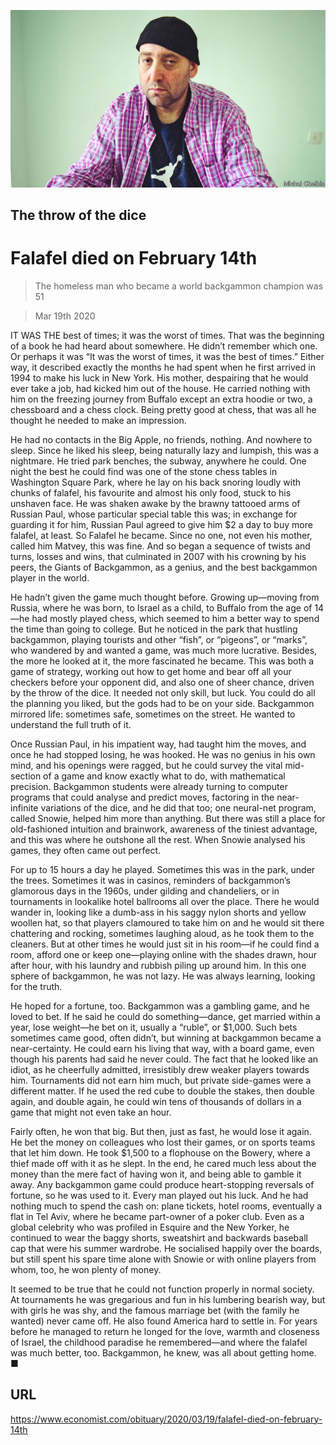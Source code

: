 ![](./images/20200321_OBP001.jpg)

## The throw of the dice

# Falafel died on February 14th

> The homeless man who became a world backgammon champion was 51

> Mar 19th 2020

IT WAS THE best of times; it was the worst of times. That was the beginning of a book he had heard about somewhere. He didn’t remember which one. Or perhaps it was “It was the worst of times, it was the best of times.” Either way, it described exactly the months he had spent when he first arrived in 1994 to make his luck in New York. His mother, despairing that he would ever take a job, had kicked him out of the house. He carried nothing with him on the freezing journey from Buffalo except an extra hoodie or two, a chessboard and a chess clock. Being pretty good at chess, that was all he thought he needed to make an impression.

He had no contacts in the Big Apple, no friends, nothing. And nowhere to sleep. Since he liked his sleep, being naturally lazy and lumpish, this was a nightmare. He tried park benches, the subway, anywhere he could. One night the best he could find was one of the stone chess tables in Washington Square Park, where he lay on his back snoring loudly with chunks of falafel, his favourite and almost his only food, stuck to his unshaven face. He was shaken awake by the brawny tattooed arms of Russian Paul, whose particular special table this was; in exchange for guarding it for him, Russian Paul agreed to give him $2 a day to buy more falafel, at least. So Falafel he became. Since no one, not even his mother, called him Matvey, this was fine. And so began a sequence of twists and turns, losses and wins, that culminated in 2007 with his crowning by his peers, the Giants of Backgammon, as a genius, and the best backgammon player in the world.

He hadn’t given the game much thought before. Growing up—moving from Russia, where he was born, to Israel as a child, to Buffalo from the age of 14—he had mostly played chess, which seemed to him a better way to spend the time than going to college. But he noticed in the park that hustling backgammon, playing tourists and other “fish”, or “pigeons”, or “marks”, who wandered by and wanted a game, was much more lucrative. Besides, the more he looked at it, the more fascinated he became. This was both a game of strategy, working out how to get home and bear off all your checkers before your opponent did, and also one of sheer chance, driven by the throw of the dice. It needed not only skill, but luck. You could do all the planning you liked, but the gods had to be on your side. Backgammon mirrored life: sometimes safe, sometimes on the street. He wanted to understand the full truth of it.

Once Russian Paul, in his impatient way, had taught him the moves, and once he had stopped losing, he was hooked. He was no genius in his own mind, and his openings were ragged, but he could survey the vital mid-section of a game and know exactly what to do, with mathematical precision. Backgammon students were already turning to computer programs that could analyse and predict moves, factoring in the near-infinite variations of the dice, and he did that too; one neural-net program, called Snowie, helped him more than anything. But there was still a place for old-fashioned intuition and brainwork, awareness of the tiniest advantage, and this was where he outshone all the rest. When Snowie analysed his games, they often came out perfect.

For up to 15 hours a day he played. Sometimes this was in the park, under the trees. Sometimes it was in casinos, reminders of backgammon’s glamorous days in the 1960s, under gilding and chandeliers, or in tournaments in lookalike hotel ballrooms all over the place. There he would wander in, looking like a dumb-ass in his saggy nylon shorts and yellow woollen hat, so that players clamoured to take him on and he would sit there chattering and rocking, sometimes laughing aloud, as he took them to the cleaners. But at other times he would just sit in his room—if he could find a room, afford one or keep one—playing online with the shades drawn, hour after hour, with his laundry and rubbish piling up around him. In this one sphere of backgammon, he was not lazy. He was always learning, looking for the truth.

He hoped for a fortune, too. Backgammon was a gambling game, and he loved to bet. If he said he could do something—dance, get married within a year, lose weight—he bet on it, usually a “ruble”, or $1,000. Such bets sometimes came good, often didn’t, but winning at backgammon became a near-certainty. He could earn his living that way, with a board game, even though his parents had said he never could. The fact that he looked like an idiot, as he cheerfully admitted, irresistibly drew weaker players towards him. Tournaments did not earn him much, but private side-games were a different matter. If he used the red cube to double the stakes, then double again, and double again, he could win tens of thousands of dollars in a game that might not even take an hour.

Fairly often, he won that big. But then, just as fast, he would lose it again. He bet the money on colleagues who lost their games, or on sports teams that let him down. He took $1,500 to a flophouse on the Bowery, where a thief made off with it as he slept. In the end, he cared much less about the money than the mere fact of having won it, and being able to gamble it away. Any backgammon game could produce heart-stopping reversals of fortune, so he was used to it. Every man played out his luck. And he had nothing much to spend the cash on: plane tickets, hotel rooms, eventually a flat in Tel Aviv, where he became part-owner of a poker club. Even as a global celebrity who was profiled in Esquire and the New Yorker, he continued to wear the baggy shorts, sweatshirt and backwards baseball cap that were his summer wardrobe. He socialised happily over the boards, but still spent his spare time alone with Snowie or with online players from whom, too, he won plenty of money.

It seemed to be true that he could not function properly in normal society. At tournaments he was gregarious and fun in his lumbering bearish way, but with girls he was shy, and the famous marriage bet (with the family he wanted) never came off. He also found America hard to settle in. For years before he managed to return he longed for the love, warmth and closeness of Israel, the childhood paradise he remembered—and where the falafel was much better, too. Backgammon, he knew, was all about getting home. ■

## URL

https://www.economist.com/obituary/2020/03/19/falafel-died-on-february-14th
